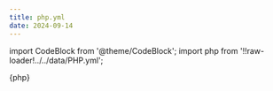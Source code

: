 ```yaml
---
title: php.yml
date: 2024-09-14
---
```

import CodeBlock from '@theme/CodeBlock';
import php from '!!raw-loader!../../data/PHP.yml';

<CodeBlock language="yaml">{php}</CodeBlock>


